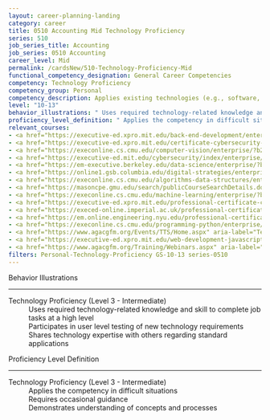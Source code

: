 ```yaml
---
layout: career-planning-landing
category: career
title: 0510 Accounting Mid Technology Proficiency
series: 510
job_series_title: Accounting
job_series: 0510 Accounting
career_level: Mid
permalink: /cardsNew/510-Technology-Proficiency-Mid
functional_competency_designation: General Career Competencies
competency: Technology Proficiency
competency_group: Personal
competency_description: Applies existing technologies (e.g., software, applications, online systems and databases), within IT governance and rules, to meet organizational requirements. Shares technology knowledge with others in the organization. Identifies potential opportunities for the use of new or emerging technologies to improve business processes.
level: "10-13"
behavior_illustrations: " Uses required technology-related knowledge and skill to complete job tasks at a high level  Participates in user level testing of new technology requirements  Shares technology expertise with others regarding standard applications"
proficiency_level_definition: " Applies the competency in difficult situations  Requires occasional guidance  Demonstrates understanding of concepts and processes"
relevant_courses: 
- <a href="https://executive-ed.xpro.mit.edu/back-end-development/enterprise/?b2c_form=true&utm_campaign=gsa&utm_source=b2b" aria-label="Back-End Development (with MIT xPRO) - https://executive-ed.xpro.mit.edu/back-end-development/enterprise/?b2c_form=true&utm_campaign=gsa&utm_source=b2b">Back-End Development (with MIT xPRO)</a>, Emeritus
- <a href="https://executive-ed.xpro.mit.edu/certificate-cybersecurity-defense/enterprise/?b2c_form=true&utm_campaign=gsa&utm_source=b2b" aria-label="Certificate in Cybersecurity Defense (with MIT xPRO) - https://executive-ed.xpro.mit.edu/certificate-cybersecurity-defense/enterprise/?b2c_form=true&utm_campaign=gsa&utm_source=b2b">Certificate in Cybersecurity Defense (with MIT xPRO)</a>, Emeritus
- <a href="https://execonline.cs.cmu.edu/computer-vision/enterprise/?b2c_form=true&utm_campaign=gsa&utm_source=b2b" aria-label="Computer Vision (with Carnegie Mellon University School of Computer Science) - https://execonline.cs.cmu.edu/computer-vision/enterprise/?b2c_form=true&utm_campaign=gsa&utm_source=b2b">Computer Vision (with Carnegie Mellon University School of Computer Science)</a>, Emeritus
- <a href="https://executive-ed.mit.edu/cybersecurity/index/enterprise/?b2c_form=true&utm_campaign=gsa&utm_source=b2b" aria-label="Cybersecurity for Managers&#58; A Playbook (with MIT Sloan Executive Education) - https://executive-ed.mit.edu/cybersecurity/index/enterprise/?b2c_form=true&utm_campaign=gsa&utm_source=b2b">Cybersecurity for Managers&#58; A Playbook (with MIT Sloan Executive Education)</a>, Emeritus
- <a href="https://em-executive.berkeley.edu/data-science/enterprise/?b2c_form=true&utm_campaign=gsa&utm_source=b2b" aria-label="Data Science&#58; Bridging Principles and Practice (with UC Berkeley Executive Education) - https://em-executive.berkeley.edu/data-science/enterprise/?b2c_form=true&utm_campaign=gsa&utm_source=b2b">Data Science&#58; Bridging Principles and Practice (with UC Berkeley Executive Education)</a>, Emeritus
- <a href="https://online1.gsb.columbia.edu/digital-strategies/enterprise/?b2c_form=true&utm_campaign=gsa&utm_source=b2b" aria-label="Digital Strategies for Business&#58; Leading the Next-Generation Enterprise (with Columbia Business School Executive Education) - https://online1.gsb.columbia.edu/digital-strategies/enterprise/?b2c_form=true&utm_campaign=gsa&utm_source=b2b">Digital Strategies for Business&#58; Leading the Next-Generation Enterprise (with Columbia Business School Executive Education)</a>, Emeritus
- <a href="https://execonline.cs.cmu.edu/algorithms-data-structures/enterprise/?b2c_form=true&utm_campaign=gsa&utm_source=b2b" aria-label="Introduction to Algorithms and Data Structures (with Carnegie Mellon University School of Computer Science) - https://execonline.cs.cmu.edu/algorithms-data-structures/enterprise/?b2c_form=true&utm_campaign=gsa&utm_source=b2b">Introduction to Algorithms and Data Structures (with Carnegie Mellon University School of Computer Science)</a>, Emeritus
- <a href="https://masoncpe.gmu.edu/search/publicCourseSearchDetails.do?method=load&courseId=1738749&courseTitle=machine-learning" aria-label="LHL 0230 Machine Learning - https://masoncpe.gmu.edu/search/publicCourseSearchDetails.do?method=load&courseId=1738749&courseTitle=machine-learning">LHL 0230 Machine Learning</a>, George Mason University
- <a href="https://execonline.cs.cmu.edu/machine-learning/enterprise/?b2c_form=true&utm_campaign=gsa&utm_source=b2b" aria-label="Machine Learning&#58; Fundamentals and Algorithms (with Carnegie Mellon University School of Computer Science) - https://execonline.cs.cmu.edu/machine-learning/enterprise/?b2c_form=true&utm_campaign=gsa&utm_source=b2b">Machine Learning&#58; Fundamentals and Algorithms (with Carnegie Mellon University School of Computer Science)</a>, Emeritus
- <a href="https://executive-ed.xpro.mit.edu/professional-certificate-cybersecurity/enterprise/?b2c_form=true&utm_campaign=gsa&utm_source=b2b" aria-label="Professional Certificate in Cybersecurity (with MIT xPRO) - https://executive-ed.xpro.mit.edu/professional-certificate-cybersecurity/enterprise/?b2c_form=true&utm_campaign=gsa&utm_source=b2b">Professional Certificate in Cybersecurity (with MIT xPRO)</a>, Emeritus
- <a href="https://execed-online.imperial.ac.uk/professional-certificate-ml-ai/enterprise/?b2c_form=true&utm_campaign=gsa&utm_source=b2b" aria-label="Professional Certificate in Machine Learning and Artificial Intelligence (with Imperial College Business School Executive Education) - https://execed-online.imperial.ac.uk/professional-certificate-ml-ai/enterprise/?b2c_form=true&utm_campaign=gsa&utm_source=b2b">Professional Certificate in Machine Learning and Artificial Intelligence (with Imperial College Business School Executive Education)</a>, Emeritus
- <a href="https://em.online.engineering.nyu.edu/professional-certificate-ar-vr/enterprise/?b2c_form=true&utm_campaign=gsa&utm_source=b2b" aria-label="Professional Certificate in UX Design for AR/VR (with NYU Tandon School of Engineering) - https://em.online.engineering.nyu.edu/professional-certificate-ar-vr/enterprise/?b2c_form=true&utm_campaign=gsa&utm_source=b2b">Professional Certificate in UX Design for AR/VR (with NYU Tandon School of Engineering)</a>, Emeritus
- <a href="https://execonline.cs.cmu.edu/programming-python/enterprise/?b2c_form=true&utm_campaign=gsa&utm_source=b2b" aria-label="Programming with Python (with Carnegie Mellon University School of Computer Science) - https://execonline.cs.cmu.edu/programming-python/enterprise/?b2c_form=true&utm_campaign=gsa&utm_source=b2b">Programming with Python (with Carnegie Mellon University School of Computer Science)</a>, Emeritus
- <a href="https://www.agacgfm.org/Events/TTS/Home.aspx" aria-label="Technology and Transformation Summit (TTS) - https://www.agacgfm.org/Events/TTS/Home.aspx">Technology and Transformation Summit (TTS)</a>, AGA
- <a href="https://executive-ed.xpro.mit.edu/web-development-javascript/enterprise/?b2c_form=true&utm_campaign=gsa&utm_source=b2b" aria-label="Web Development with JavaScript (with MIT xPRO) - https://executive-ed.xpro.mit.edu/web-development-javascript/enterprise/?b2c_form=true&utm_campaign=gsa&utm_source=b2b">Web Development with JavaScript (with MIT xPRO)</a>, Emeritus
- <a href="https://www.agacgfm.org/Training/Webinars.aspx" aria-label="Webinar - Cybersecurity/ERM - https://www.agacgfm.org/Training/Webinars.aspx">Webinar - Cybersecurity/ERM</a>, AGA
filters: Personal-Technology-Proficiency GS-10-13 series-0510
---
```


<div class="desktop:grid-col-6 margin-y-3">
  <div class="border-top-2 bg-white padding-3 shadow-5 height-full members-hover border-1px button-border border-top-blue radius-lg">
    <p class="text-bold label-color font-size-21">Behavior Illustrations</p>
    <hr class="hr-green"/>
    <dl class="text-base card-content-color"><dt>Technology Proficiency (Level 3 - Intermediate)</dt><dd>Uses required technology-related knowledge and skill to complete job tasks at a high level </dd><dd>Participates in user level testing of new technology requirements </dd><dd>Shares technology expertise with others regarding standard applications</dd></dl>
  </div>
</div>
<div class="desktop:grid-col-6 margin-y-3">
  <div class="border-top-2 bg-white padding-3 shadow-5 height-full members-hover border-1px button-border border-top-blue radius-lg">
    <p class="text-bold label-color font-size-21">Proficiency Level Definition</p>
     <hr class="hr-green"/>
    <dl class="text-base card-content-color"><dt>Technology Proficiency (Level 3 - Intermediate)</dt><dd>Applies the competency in difficult situations </dd><dd>Requires occasional guidance </dd><dd>Demonstrates understanding of concepts and processes</dd></dl>
  </div>
</div>